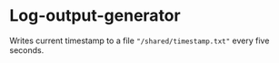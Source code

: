 # Log-output-generator

Writes current timestamp to a file `"/shared/timestamp.txt"` every five seconds.
